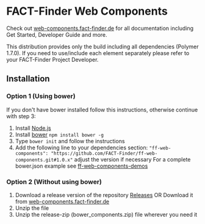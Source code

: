 FACT-Finder Web Components
==========================

Check out [web-components.fact-finder.de](http://web-components.fact-finder.de/) for all documentation including Get Started, Developer Guide and more.

This distribution provides only the build including all dependencies (Polymer 1.7.0). If you need to use/include each element separately please refer to your FACT-Finder Project Developer.

## Installation
### Option 1 (Using bower)
If you don't have bower installed follow this instructions, otherwise continue with step 3:
1. Install [Node.js](https://nodejs.org/en/)
2. Install [bower](https://bower.io/) `npm install bower -g`
3. Type `bower init` and follow the instructions
4. Add the following line to your dependencies section: `"ff-web-components": "https://github.com/FACT-Finder/ff-web-components.git#1.0.x"` adjust the version if necessary
For a complete bower.json example see [ff-web-components-demos](https://github.com/FACT-Finder-Web-Components/demos)

### Option 2 (Without using bower)
1. Download a release version of the repository [Releases](https://github.com/FACT-Finder-Web-Components/ff-web-components/releases) OR Download it from [web-components.fact-finder.de](http://web-components.fact-finder.de/download)
2. Unzip the file
3. Unzip the release-zip (bower_components.zip) file wherever you need it
